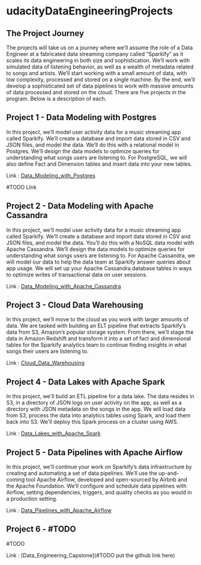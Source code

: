 # udacityDataEngineeringProjects

## The Project Journey
The projects will take us on a journey where we’ll assume the role of a Data Engineer at a fabricated data streaming company called “Sparkify” as it scales its data engineering in both size and sophistication. We’ll work with simulated data of listening behavior, as well as a wealth of metadata related to songs and artists. We’ll start working with a small amount of data, with low complexity, processed and stored on a single machine. By the end, we’ll develop a sophisticated set of data pipelines to work with massive amounts of data processed and stored on the cloud. There are five projects in the program. Below is a description of each.

## Project 1 - Data Modeling with Postgres
In this project, we’ll model user activity data for a music streaming app called Sparkify. We’ll create a database and import data stored in CSV and JSON files, and model the data. We’ll do this with a relational model in Postgres. We’ll design the data models to optimize queries for understanding what songs users are listening to. For PostgreSQL, we will also define Fact and Dimension tables and insert data into your new tables.

Link : [Data_Modeling_with_Postgres](https://github.com/bayatim/udacityDataEngineeringProjects/tree/main/Data_Modeling_with_Postgres)

#TODO LInk
## Project 2 - Data Modeling with Apache Cassandra
In this project, we’ll model user activity data for a music streaming app called Sparkify. We’ll create a database and import data stored in CSV and JSON files, and model the data. You’ll do this with a NoSQL data model with Apache Cassandra. We’ll design the data models to optimize queries for understanding what songs users are listening to. For Apache Cassandra, we will model our data to help the data team at Sparkify answer queries about app usage. We will set up your Apache Cassandra database tables in ways to optimize writes of transactional data on user sessions.

Link : [Data_Modeling_with_Apache_Cassandra](https://github.com/bayatim/udacityDataEngineeringProjects/tree/main/Data_Modeling_with_Apache_Cassandra)

## Project 3 - Cloud Data Warehousing
In this project, we’ll move to the cloud as you work with larger amounts of data. We are tasked with building an ELT pipeline that extracts Sparkify’s data from S3, Amazon’s popular storage system. From there, we’ll stage the data in Amazon Redshift and transform it into a set of fact and dimensional tables for the Sparkify analytics team to continue finding insights in what songs their users are listening to.

Link : [Cloud_Data_Warehousing](https://github.com/bayatim/udacityDataEngineeringProjects/tree/main/Cloud_Data_Warehousing)

## Project 4 - Data Lakes with Apache Spark
In this project, we'll build an ETL pipeline for a data lake. The data resides in S3, in a directory of JSON logs on user activity on the app, as well as a directory with JSON metadata on the songs in the app. We will load data from S3, process the data into analytics tables using Spark, and load them back into S3. We'll deploy this Spark process on a cluster using AWS.

Link : [Data_Lakes_with_Apache_Spark](https://github.com/bayatim/udacityDataEngineeringProjects/tree/main/Data_Lakes_with_Apache_Spark)

## Project 5 - Data Pipelines with Apache Airflow
In this project, we’ll continue your work on Sparkify’s data infrastructure by creating and automating a set of data pipelines. We’ll use the up-and-coming tool Apache Airflow, developed and open-sourced by Airbnb and the Apache Foundation. We’ll configure and schedule data pipelines with Airflow, setting dependencies, triggers, and quality checks as you would in a production setting.

Link : [Data_Pipelines_with_Apache_Airflow](https://github.com/bayatim/udacityDataEngineeringProjects/tree/main/Data_Pipelines_with_Apache_Airflow)

## Project 6 - #TODO
#TODO

Link : [Data_Engineering_Capstone](#TODO put the github link here)

